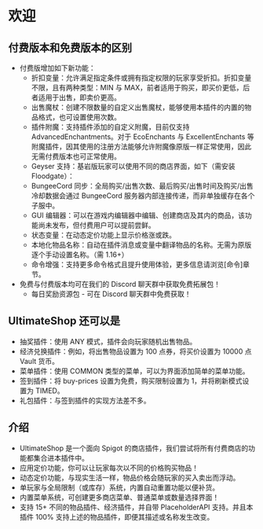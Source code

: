 # 欢迎

## 付费版本和免费版本的区别

* 付费版增加如下新功能：
    * 折扣变量：允许满足指定条件或拥有指定权限的玩家享受折扣。折扣变量不限，且有两种类型：MIN 与 MAX，前者适用于购买，即买价更低，后者适用于出售，即卖价更高。
	* 出售魔杖：创建不限数量的自定义出售魔杖，能够使用本插件的内置的物品格式，也可设置使用次数。
	* 插件附魔：支持插件添加的自定义附魔，目前仅支持 AdvancedEnchantments。对于 EcoEnchants 与 ExcellentEnchants 等附魔插件，因其使用的注册方法能够允许附魔像原版一样正常使用，因此无需付费版本也可正常使用。
	* Geyser 支持：基岩版玩家可以使用不同的商店界面，如下（需安装 Floodgate）：
	* BungeeCord 同步：全局购买/出售次数、最后购买/出售时间及购买/出售冷却数据会通过 BungeeCord 服务器内部连接传递，而非单独缓存在各个子服中。
	* GUI 编辑器：可以在游戏内编辑器中编辑、创建商店及其内的商品，该功能尚未发布，但付费用户可以提前尝鲜。
	* 状态变量：在动态定价功能上显示价格涨或跌。
	* 本地化物品名称：自动在插件消息或变量中翻译物品的名称。无需为原版逐个手动设置名称。（需 1.16+）
	* 命令增强：支持更多命令格式且提升使用体验，更多信息请浏览[命令]章节。
* 免费与付费版本均可在我们的 Discord 聊天群中获取免费拓展包！
    * 每日奖励资源包 - 可在 Discord 聊天群中免费获取！

## UltimateShop 还可以是

* 抽奖插件：使用 ANY 模式，插件会向玩家随机出售物品。
* 经济兑换插件：例如，将出售物品设置为 100 点券，将买价设置为 10000 点 Vault 货币。
* 菜单插件：使用 COMMON 类型的菜单，可以为界面添加简单的菜单功能。
* 签到插件：将 buy-prices 设置为免费，购买限制设置为 1，并将刷新模式设置为 TIMED。
* 礼包插件：与签到插件的实现方法差不多。

## 介绍

* UltimateShop 是一个面向 Spigot 的商店插件，我们尝试将所有付费商店的功能都集合进本插件中。
* 应用定价功能，你可以让玩家每次以不同的价格购买物品！
* 动态定价功能，与现实生活一样，物品价格会随玩家的买入卖出而浮动。
* 单玩家与全局限制（或库存）系统，内置自动重置功能以便补货。
* 内置菜单系统，可创建更多商店菜单、普通菜单或数量选择界面！
* 支持 15+ 不同的物品插件、经济插件，并自带 PlaceholderAPI 支持。并且本插件 100% 支持上述的物品插件，即便其描述或名称发生改变。